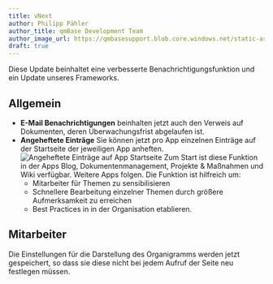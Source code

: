 ```yaml
---
title: vNext
author: Philipp Pähler
author_title: qmBase Development Team
author_image_url: https://qmbasesupport.blob.core.windows.net/static-assets/img/persons/paehler_round.png
draft: true
---
```


Diese Update beinhaltet eine verbesserte Benachrichtigungsfunktion und ein Update unseres Frameworks.

<!--truncate-->

## Allgemein

- **E-Mail Benachrichtigungen** beinhalten jetzt auch den Verweis auf Dokumenten, deren Überwachungsfrist abgelaufen ist.
- **Angeheftete Einträge** Sie können jetzt pro App einzelnen Einträge auf der Startseite der jeweiligen App anheften.
  ![Angeheftete Einträge auf App Startseite](https://caqadmin.blob.core.windows.net/public-screenshots/manual-screenshots/Screenshot2022-04-28_pinnedItemsRow.png)
  Zum Start ist diese Funktion in der Apps Blog, Dokumentenmanagement, Projekte & Maßnahmen und Wiki verfügbar. Weitere Apps folgen.
  Die Funktion ist hilfreich um:
  - Mitarbeiter für Themen zu sensibilisieren
  - Schnellere Bearbeitung einzelner Themen durch größere Aufmerksamkeit zu erreichen
  - Best Practices in in der Organisation etablieren.

## Mitarbeiter

Die Einstellungen für die Darstellung des Organigramms werden jetzt gespeichert, so dass sie diese nicht bei jedem Aufruf der Seite neu festlegen müssen.

